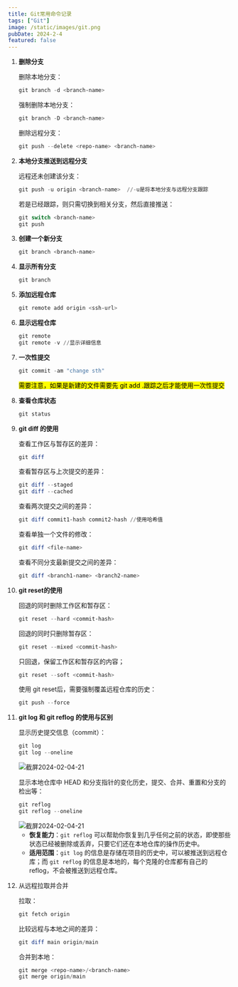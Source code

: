 ```yaml
---
title: Git常用命令记录
tags: ["Git"]
image: /static/images/git.png
pubDate: 2024-2-4
featured: false
---
```


1. **删除分支**

   删除本地分支：

   ```powershell
   git branch -d <branch-name>
   ```

   强制删除本地分支：

   ```powershell
   git branch -D <branch-name>
   ```

   删除远程分支：

   ```powershell
   git push --delete <repo-name> <branch-name>
   ```

   

2. **本地分支推送到远程分支**

   远程还未创建该分支：

   ```powershell
   git push -u origin <branch-name>  //-u是将本地分支与远程分支跟踪
   ```

   若是已经跟踪，则只需切换到相关分支，然后直接推送：

   ```powershell
   git switch <branch-name>
   git push
   ```

   

3. **创建一个新分支**

   ```powershell
   git branch <branch-name>
   ```

   

4. **显示所有分支**

   ```powershell
   git branch
   ```



5. **添加远程仓库**

   ```powershell
   git remote add origin <ssh-url>
   ```

   

6. **显示远程仓库**

   ```powershell
   git remote
   git remote -v //显示详细信息
   ```

   

7. **一次性提交**

   ```powershell
   git commit -am "change sth"
   ```

   <mark>需要注意，如果是新建的文件需要先 git add .跟踪之后才能使用一次性提交</mark>

8. **查看仓库状态**

   ```powershell
   git status
   ```

   

9. **git diff 的使用**

   查看工作区与暂存区的差异：

   ```powershell
   git diff
   ```

   查看暂存区与上次提交的差异：

   ```powershell
   git diff --staged
   git diff --cached
   ```

   查看两次提交之间的差异：

   ```powershell
   git diff commit1-hash commit2-hash //使用哈希值
   ```

   查看单独一个文件的修改：

   ```powershell
   git diff <file-name>
   ```

   查看不同分支最新提交之间的差异：

   ```powershell
   git diff <branch1-name> <branch2-name>
   ```

   

10. **git reset的使用**

    回退的同时删除工作区和暂存区：

    ```powershell
    git reset --hard <commit-hash>
    ```

    回退的同时只删除暂存区：

    ```powershell
    git reset --mixed <commit-hash>
    ```

    只回退，保留工作区和暂存区的内容；

    ```powershell
    git reset --soft <commit-hash>
    ```

    使用 git reset后，需要强制覆盖远程仓库的历史：

    ```powershell
    git push --force
    ```

    

11. **git log 和 git reflog 的使用与区别**

    显示历史提交信息（commit）：

    ``` powershell
    git log
    git log --oneline
    ```

    <img src="https://cdn.jsdelivr.net/gh/SUNSIR007/picx-images-hosting@master/20240204/截屏2024-02-04-21.56.41.1pk59etdblds.png" alt="截屏2024-02-04-21" />

    显示本地仓库中 HEAD 和分支指针的变化历史，提交、合并、重置和分支的检出等：

    ```powershell
    git reflog
    git reflog --oneline
    ```

    <img src="https://cdn.jsdelivr.net/gh/SUNSIR007/picx-images-hosting@master/20240204/截屏2024-02-04-21.57.23.32u2ng8nyyc0.png" alt="截屏2024-02-04-21" />

    - **恢复能力**：`git reflog` 可以帮助你恢复到几乎任何之前的状态，即使那些状态已经被删除或丢弃，只要它们还在本地仓库的操作历史中。
    - **适用范围**：`git log` 的信息是存储在项目的历史中，可以被推送到远程仓库；而 `git reflog` 的信息是本地的，每个克隆的仓库都有自己的 reflog，不会被推送到远程仓库。



12. 从远程拉取并合并

    拉取：

    ```powershell
    git fetch origin
    ```

    比较远程与本地之间的差异：

    ```powershell
    git diff main origin/main
    ```

    合并到本地：

    ```powershell
    git merge <repo-name>/<branch-name>
    git merge origin/main
    ```

    
